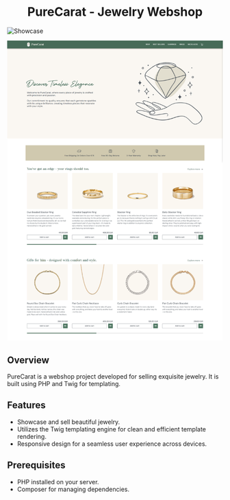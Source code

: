 <h1 align="center">PureCarat - Jewelry Webshop</h1>

![Showcase](assets/screens/screen3.png)

![Landing page](assets/screens/screen2.png)

## Overview

PureCarat is a webshop project developed for selling exquisite jewelry. It is built using PHP and Twig for templating.

## Features

- Showcase and sell beautiful jewelry.
- Utilizes the Twig templating engine for clean and efficient template rendering.
- Responsive design for a seamless user experience across devices.

## Prerequisites

- PHP installed on your server.
- Composer for managing dependencies.
